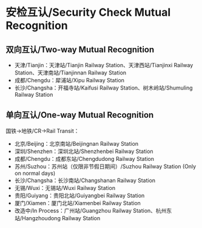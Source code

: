 # 安检互认/Security Check Mutual Recognition
## 双向互认/Two-way Mutual Recognition
- 天津/Tianjin：天津站/Tianjin Railway Station、天津西站/Tianjinxi Railway Station、天津南站/Tianjinnan Railway Station
- 成都/Chengdu：犀浦站/Xipu Railway Station
- 长沙/Changsha：开福寺站/Kaifusi Railway Station、树木岭站/Shumuling Railway Station

## 单向互认/One-way Mutual Recognition

国铁→地铁/CR→Rail Transit：
- 北京/Beijing：北京南站/Beijingnan Railway Station
- 深圳/Shenzhen：深圳北站/Shenzhenbei Railway Station
- 成都/Chengdu：成都东站/Chengdudong Railway Station
- 苏州/Suzhou：苏州站（仅限非节假日期间）/Suzhou Railway Station (Only on normal days)
- 长沙/Changsha：长沙南站/Changshanan Railway Station
- 无锡/Wuxi：无锡站/Wuxi Railway Station
- 贵阳/Guiyang：贵阳北站/Guiyangbei Railway Station
- 厦门/Xiamen：厦门北站/Xiamenbei Railway Station
- 改造中/In Process：广州站/Guangzhou Railway Station、杭州东站/Hangzhoudong Railway Station
